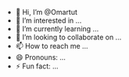 - 👋 Hi, I’m @Omartut
- 👀 I’m interested in ...
- 🌱 I’m currently learning ...
- 💞️ I’m looking to collaborate on ...
- 📫 How to reach me ...
- 😄 Pronouns: ...
- ⚡ Fun fact: ...

<!---
Omartut/Omartut is a ✨ special ✨ repository because its `README.md` (this file) appears on your GitHub profile.
You can click the Preview link to take a look at your changes.
--->
